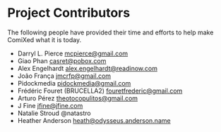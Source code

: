 # Project Contributors

The following people have provided their time and efforts to help make ComiXed
what it is today.

 * Darryl L. Pierce <mcpierce@gmail.com>
 * Giao Phan <casret@pobox.com>
 * Alex Engelhardt <alex.engelhardt@readinow.com>
 * João França <jmcrfp@gmail.com>
 * Pidockmedia <pidockmedia@gmail.com>
 * Frédéric Fouret (BRUCELLA2) <fouretfrederic@gmail.com>
 * Arturo Pérez <theotocopulitos@gmail.com>
 * J Fine <jfine@jfine.com>
 * Natalie Stroud @natastro
 * Heather Anderson <heath@odysseus.anderson.name>
